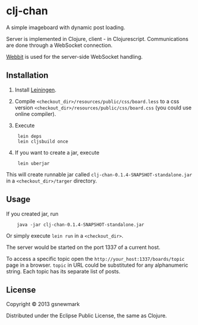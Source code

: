 # clj-chan

A simple imageboard with dynamic post loading.

Server is implemented in Clojure, client - in Clojurescript. Communications
are done through a WebSocket connection.

[Webbit](https://github.com/webbit/webbit) is used for the server-side
WebSocket handling.

## Installation

1. Install [Leiningen](http://leiningen.org/).
2. Compile `<checkout_dir>/resources/public/css/board.less` to a css version
`<checkout_dir>/resources/public/css/board.css` (you could use online
compiler).
3. Execute

        lein deps
        lein cljsbuild once

4. If you want to create a jar, execute

        lein uberjar

This will create runnable jar called `clj-chan-0.1.4-SNAPSHOT-standalone.jar`
in a `<checkout_dir>/targer` directory.

## Usage

If you created jar, run

        java -jar clj-chan-0.1.4-SNAPSHOT-standalone.jar

Or simply execute `lein run` in a `<checkout_dir>`.

The server would be started on the port 1337 of a current host.

To access a specific topic open the `http://your_host:1337/boards/topic`
page in a browser. `topic` in URL could be substituted for any alphanumeric
string. Each topic has its separate list of posts.

## License

Copyright © 2013 gsnewmark

Distributed under the Eclipse Public License, the same as Clojure.
